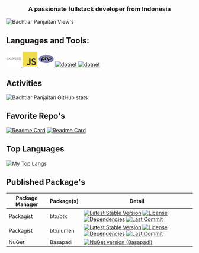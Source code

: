 
<h3 align="center">A passionate fullstack developer from Indonesia</h3>

![Bachtiar Panjaitan View's](https://komarev.com/ghpvc/?username=bachtiarpanjaitan)

## Languages and Tools:
<p align="left"> <a href="https://expressjs.com" target="_blank" rel="noreferrer"> <img src="https://raw.githubusercontent.com/devicons/devicon/master/icons/express/express-original-wordmark.svg" alt="express" width="40" height="40"/> </a> 
 <a href="https://developer.mozilla.org/en-US/docs/Web/JavaScript" target="_blank" rel="noreferrer"> <img src="https://raw.githubusercontent.com/devicons/devicon/master/icons/javascript/javascript-original.svg" alt="javascript" width="40" height="40"/> </a>  
 <a href="https://www.php.net" target="_blank" rel="noreferrer"> <img src="https://raw.githubusercontent.com/devicons/devicon/master/icons/php/php-original.svg" alt="php" width="40" height="40"/> </a> 
<a href="#" target="_blank" rel="noreferrer"> <img src="https://www.svgrepo.com/show/376369/dotnet.svg" alt="dotnet" width="40" height="40"/> </a>
<a href="#" target="_blank" rel="noreferrer"> <img src="https://www.svgrepo.com/show/452184/csharp.svg"alt="dotnet" width="40" height="40"/> </a>
 </p>

## Activities
![Bachtiar Panjaitan GitHub stats](https://github-readme-stats.vercel.app/api?username=bachtiarpanjaitan&show_icons=true&theme=vue&card_width=300)
## Favorite Repo's
[![Readme Card](https://github-readme-stats.vercel.app/api/pin/?username=bachtiarpanjaitan&repo=ihandcashier-cs&theme=vue&card_width=300)](https://github.com/bachtiarpanjaitan/ihandcashier-cs)
[![Readme Card](https://github-readme-stats.vercel.app/api/pin/?username=bachtiarpanjaitan&repo=btx&theme=vue)](https://github.com/bachtiarpanjaitan/btx)
## Top Languages
[![My Top Langs](https://github-readme-stats.vercel.app/api/top-langs/?username=bachtiarpanjaitan&layout=compact&theme=vue)](https://github.com/bachtiarpanjaitan/github-readme-stats)
## Published Package's
|Package Manager| Package(s)         | Detail     |
|--------------|-----------|------------------|
|Packagist| btx/btx | <a href="https://packagist.org/packages/btx/btx"><img src="https://img.shields.io/packagist/v/btx/btx?style=flat-square" alt="Latest Stable Version"></a> <a href="https://packagist.org/packages/btx/btx"><img src="https://img.shields.io/packagist/l/btx/btx?style=flat-square" alt="License"></a> <a href="https://packagist.org/packages/btx/btx"><img src="https://img.shields.io/librariesio/github/bachtiarpanjaitan/btx?style=flat-square" alt="Dependencies"></a> <a href="https://github.com/bachtiarpanjaitan/btx"><img src="https://img.shields.io/github/last-commit/bachtiarpanjaitan/btx/main?style=flat-square" alt="Last Commit"></a>|
|Packagist| btx/lumen | <a href="https://packagist.org/packages/btx/lumen"><img src="https://img.shields.io/packagist/v/btx/lumen?style=flat-square" alt="Latest Stable Version"></a> <a href="https://packagist.org/packages/btx/lumen"><img src="https://img.shields.io/packagist/l/btx/lumen?style=flat-square" alt="License"></a> <a href="https://packagist.org/packages/btx/lumen"><img src="https://img.shields.io/librariesio/github/bachtiarpanjaitan/btx?style=flat-square" alt="Dependencies"></a> <a href="https://github.com/bachtiarpanjaitan/lumen"><img src="https://img.shields.io/github/last-commit/bachtiarpanjaitan/lumen/main?style=flat-square" alt="Last Commit"></a> |
|NuGet|Basapadi|[![NuGet version (Basapadi)](https://img.shields.io/nuget/v/Basapadi.svg)](https://www.nuget.org/packages/Basapadi)|

##

<!---
bachtiarpanjaitan/bachtiarpanjaitan is a ✨ special ✨ repository because its `README.md` (this file) appears on your GitHub profile.
You can click the Preview link to take a look at your changes.
--->
